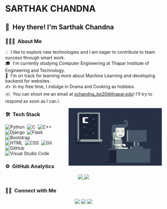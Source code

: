 # SARTHAK CHANDNA


 ## 👋 &nbsp;Hey there! I'm Sarthak Chandna 

### 👨🏻‍💻 &nbsp;About Me

💡 &nbsp;I like to explore new technologies and I am eager to contribute to team success through smart work.\
🎓 &nbsp;I'm currently studying Computer Engineering at Thapar Institute of Engineering and Technology.\
🌱 &nbsp;I'm on track for learning more about Machine Learning and developing backend for websites.\
✍️ &nbsp;In my free time, I indulge in Drama and Cooking as hobbies.\
✉️ &nbsp;You can shoot me an email at schandna_be20@thapar.edu! I'll try to respond as soon as I can.\
<!-- 📄 &nbsp;Please have a look at my [Résumé] --> 

<img alt="Night Coding" src="https://raw.githubusercontent.com/AVS1508/AVS1508/master/assets/Night-Coding.gif" align="right"/>

### 🛠 &nbsp;Tech Stack

![Python](https://img.shields.io/badge/-Python-05122A?style=flat&logo=python)&nbsp;
![C](https://img.shields.io/badge/-C-05122A?style=flat&logo=C&logoColor=A8B9CC)&nbsp;
![C++](https://img.shields.io/badge/-C++-05122A?style=flat&logo=C%2B%2B&logoColor=00599C)&nbsp;
![Django](https://img.shields.io/badge/-Django-05122A?style=flat&logo=django&logoColor=092E20)&nbsp;
![Flask](https://img.shields.io/badge/-Flask-05122A?style=flat&logo=flask)&nbsp;
![Bootstrap](https://img.shields.io/badge/-Bootstrap-05122A?style=flat&logo=bootstrap&logoColor=563D7C)\
![HTML](https://img.shields.io/badge/-HTML-05122A?style=flat&logo=HTML5)&nbsp;
![CSS](https://img.shields.io/badge/-CSS-05122A?style=flat&logo=CSS3&logoColor=1572B6)&nbsp;
![Git](https://img.shields.io/badge/-Git-05122A?style=flat&logo=git)&nbsp;
![GitHub](https://img.shields.io/badge/-GitHub-05122A?style=flat&logo=github)&nbsp;
![Visual Studio Code](https://img.shields.io/badge/-Visual%20Studio%20Code-05122A?style=flat&logo=visual-studio-code&logoColor=007ACC)&nbsp;



### ⚙️ &nbsp;GitHub Analytics

<p align="center">
<a href="https://github.com/CodeOnnnn">
  <img height="180em" src="https://github-readme-stats-eight-theta.vercel.app/api?username=CodeOnnnn&show_icons=true&theme=algolia&include_all_commits=true&count_private=true"/>
  <img height="180em" src="https://github-readme-stats-eight-theta.vercel.app/api/top-langs/?username=CodeOnnnn&layout=compact&langs_count=8&theme=algolia"/>
</a>
</p>

### 🤝🏻 &nbsp;Connect with Me

<p align="center">
<a href="https://www.linkedin.com/in/sarthak-chandna-5a63491b7/"><img src="https://img.shields.io/badge/-Sarthak%20Chandna-0077B5?style=flat&logo=Linkedin&logoColor=white"/></a>
<a href="mailto:schandna_be20@thapar.edu"><img src="https://img.shields.io/badge/-schandna_be20@thapar.edu-D14836?style=flat&logo=Gmail&logoColor=white"/></a>
<a href="https://instagram.com/adityavs_"><img src="https://img.shields.io/badge/-@_sarthakchandna-E4405F?style=flat&logo=Instagram&logoColor=white"/></a>

</p>
